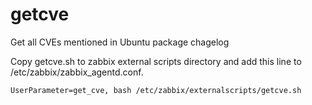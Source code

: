# getcve
Get all CVEs mentioned in Ubuntu package chagelog

Copy getcve.sh to zabbix external scripts directory and add this line to
/etc/zabbix/zabbix\_agentd.conf.
```
UserParameter=get_cve, bash /etc/zabbix/externalscripts/getcve.sh
```
